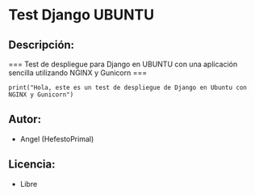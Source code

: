 
# Test Django UBUNTU

## Descripción:
=== Test de despliegue para Django en UBUNTU con una aplicación sencilla utilizando NGINX y Gunicorn ===

`
print("Hola, este es un test de despliegue de Django en Ubuntu con NGINX y Gunicorn")
`

## Autor:

 - Angel (HefestoPrimal)

## Licencia:

 - Libre
